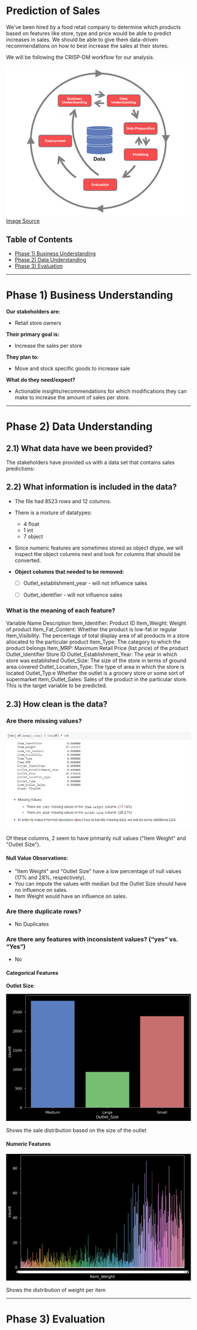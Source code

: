 # Prediction of Sales
We've been hired by a food retail company to determine which products based on features like store, type and price would be able to predict increases in sales. We should be able to give them data-driven recommendations on how to best increase the sales at their stores.

We will be following the CRISP-DM workflow for our analysis.  

<a href="https://www.datascience-pm.com/crisp-dm-2"><img src="CRISP-DM.png"/>Image Source</a></center>


## Table of Contents

- [Phase 1) Business Understanding](#phase1)
- [Phase 2) Data Understanding](#phase2)
- [Phase 3) Evaluation](#phase3)


___

<a name='phase1'></a>
# Phase 1) Business Understanding


**Our stakeholders are:**
- Retail store owners

**Their primary goal is:**
- Increase the sales per store

**They plan to:**
- Move and stock specific goods to increase sale

**What do they need/expect?**
- Actionable insights/recommendations for which modifications they can make to increase the amount of sales per store.

___

<a name='phase2'></a>
# Phase 2) Data Understanding


## 2.1) What data have we been provided?




<p>The stakeholders have provided us with a data set that contains sales predictions:</p>
</p>

## 2.2) What information is included in the data?


- The file had 8523 rows and 12 columns.
- There is a mixture of datatypes:
  - 4 float
  - 1 int
  - 7 object
- Since numeric features are sometimes stored as object dtype, we will inspect the object columns next and look for columns that should be converted.

- **Object columns that needed to be removed:**
  - [ ] Outlet_establishment_year - will not influence sales
  - [ ] Outlet_identifier - will not influence sales

  
### **What is the meaning of each feature?**

Variable Name Description
Item_Identifier: Product ID
Item_Weight: Weight of product
Item_Fat_Content: Whether the product is low-fat or regular
Item_Visibility: The percentage of total display area of all products in a store allocated to the particular product
Item_Type: The category to which the product belongs
Item_MRP: Maximum Retail Price (list price) of the product Outlet_Identifier Store ID
Outlet_Establishment_Year: The year in which store was established
Outlet_Size: The size of the store in terms of ground area covered
Outlet_Location_Type: The type of area in which the store is located
Outlet_Typ:e Whether the outlet is a grocery store or some sort of supermarket
Item_Outlet_Sales: Sales of the product in the particular store. This is the target variable to be predicted.


## **2.3) How clean is the data?**

### Are there missing values?

<img src="missingdata.png">


Of these columns, 2 seem to have primarily null values ("Item Weight" and "Outlet Size"). 

#### Null Value Observations:
- "Item Weight" and "Outlet Size" have a low percentage of null values (17% and 28%, respectively).
- You can impute the values with median but the Outlet Size should have no influence on sales.
- Item Weight would have an influence on sales.
  
### Are there duplicate rows?

- No Duplicates

### Are there any features with inconsistent values? (“yes” vs. “Yes”)
- No

#### Categorical Features
**Outlet Size**: 

<img src="outlet_size.png">

Shows the sale distribution based on the size of the outlet

#### Numeric Features

<img src="itemweight.png">

Shows the  distribution of weight per item

___
<a name='phase3'></a>
# Phase 3) Evaluation
 
